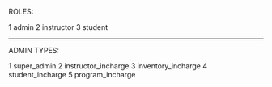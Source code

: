 ROLES:

1 admin
2 instructor
3 student

________________________

ADMIN TYPES:

1 super_admin
2 instructor_incharge
3 inventory_incharge
4 student_incharge
5 program_incharge